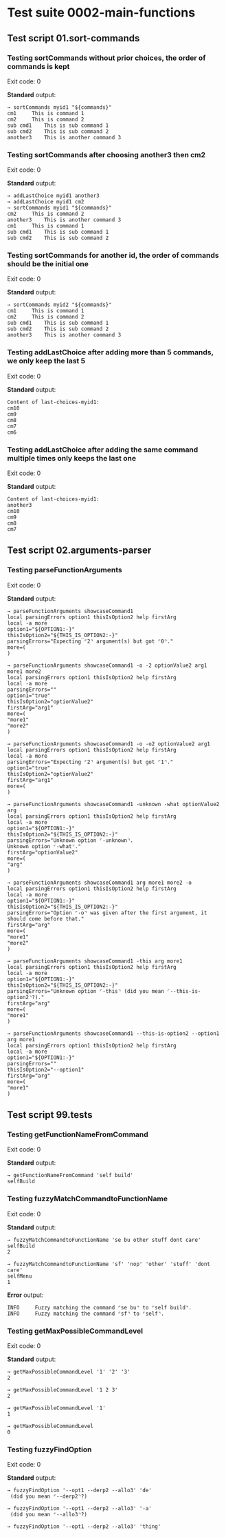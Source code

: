 # Test suite 0002-main-functions

## Test script 01.sort-commands

### Testing sortCommands without prior choices, the order of commands is kept

Exit code: 0

**Standard** output:

```plaintext
→ sortCommands myid1 "${commands}"
cm1  	This is command 1
cm2  	This is command 2
sub cmd1  	This is sub command 1
sub cmd2  	This is sub command 2
another3  	This is another command 3
```

### Testing sortCommands after choosing another3 then cm2

Exit code: 0

**Standard** output:

```plaintext
→ addLastChoice myid1 another3
→ addLastChoice myid1 cm2
→ sortCommands myid1 "${commands}"
cm2  	This is command 2
another3  	This is another command 3
cm1  	This is command 1
sub cmd1  	This is sub command 1
sub cmd2  	This is sub command 2
```

### Testing sortCommands for another id, the order of commands should be the initial one

Exit code: 0

**Standard** output:

```plaintext
→ sortCommands myid2 "${commands}"
cm1  	This is command 1
cm2  	This is command 2
sub cmd1  	This is sub command 1
sub cmd2  	This is sub command 2
another3  	This is another command 3
```

### Testing addLastChoice after adding more than 5 commands, we only keep the last 5

Exit code: 0

**Standard** output:

```plaintext
Content of last-choices-myid1:
cm10
cm9
cm8
cm7
cm6

```

### Testing addLastChoice after adding the same command multiple times only keeps the last one

Exit code: 0

**Standard** output:

```plaintext
Content of last-choices-myid1:
another3
cm10
cm9
cm8
cm7

```

## Test script 02.arguments-parser

### Testing parseFunctionArguments

Exit code: 0

**Standard** output:

```plaintext
→ parseFunctionArguments showcaseCommand1
local parsingErrors option1 thisIsOption2 help firstArg
local -a more
option1="${OPTION1:-}"
thisIsOption2="${THIS_IS_OPTION2:-}"
parsingErrors="Expecting ⌜2⌝ argument(s) but got ⌜0⌝."
more=(
)

→ parseFunctionArguments showcaseCommand1 -o -2 optionValue2 arg1 more1 more2
local parsingErrors option1 thisIsOption2 help firstArg
local -a more
parsingErrors=""
option1="true"
thisIsOption2="optionValue2"
firstArg="arg1"
more=(
"more1"
"more2"
)

→ parseFunctionArguments showcaseCommand1 -o -o2 optionValue2 arg1
local parsingErrors option1 thisIsOption2 help firstArg
local -a more
parsingErrors="Expecting ⌜2⌝ argument(s) but got ⌜1⌝."
option1="true"
thisIsOption2="optionValue2"
firstArg="arg1"
more=(
)

→ parseFunctionArguments showcaseCommand1 -unknown -what optionValue2 arg
local parsingErrors option1 thisIsOption2 help firstArg
local -a more
option1="${OPTION1:-}"
thisIsOption2="${THIS_IS_OPTION2:-}"
parsingErrors="Unknown option ⌜-unknown⌝.
Unknown option ⌜-what⌝."
firstArg="optionValue2"
more=(
"arg"
)

→ parseFunctionArguments showcaseCommand1 arg more1 more2 -o
local parsingErrors option1 thisIsOption2 help firstArg
local -a more
option1="${OPTION1:-}"
thisIsOption2="${THIS_IS_OPTION2:-}"
parsingErrors="Option ⌜-o⌝ was given after the first argument, it should come before that."
firstArg="arg"
more=(
"more1"
"more2"
)

→ parseFunctionArguments showcaseCommand1 -this arg more1
local parsingErrors option1 thisIsOption2 help firstArg
local -a more
option1="${OPTION1:-}"
thisIsOption2="${THIS_IS_OPTION2:-}"
parsingErrors="Unknown option ⌜-this⌝ (did you mean ⌜--this-is-option2⌝?)."
firstArg="arg"
more=(
"more1"
)

→ parseFunctionArguments showcaseCommand1 --this-is-option2 --option1 arg more1
local parsingErrors option1 thisIsOption2 help firstArg
local -a more
option1="${OPTION1:-}"
parsingErrors=""
thisIsOption2="--option1"
firstArg="arg"
more=(
"more1"
)
```

## Test script 99.tests

### Testing getFunctionNameFromCommand

Exit code: 0

**Standard** output:

```plaintext
→ getFunctionNameFromCommand 'self build'
selfBuild
```

### Testing fuzzyMatchCommandtoFunctionName

Exit code: 0

**Standard** output:

```plaintext
→ fuzzyMatchCommandtoFunctionName 'se bu other stuff dont care'
selfBuild
2

→ fuzzyMatchCommandtoFunctionName 'sf' 'nop' 'other' 'stuff' 'dont care'
selfMenu
1
```

**Error** output:

```log
INFO     Fuzzy matching the command ⌜se bu⌝ to ⌜self build⌝.
INFO     Fuzzy matching the command ⌜sf⌝ to ⌜self⌝.
```

### Testing getMaxPossibleCommandLevel

Exit code: 0

**Standard** output:

```plaintext
→ getMaxPossibleCommandLevel '1' '2' '3'
2

→ getMaxPossibleCommandLevel '1 2 3'
2

→ getMaxPossibleCommandLevel '1'
1

→ getMaxPossibleCommandLevel
0
```

### Testing fuzzyFindOption

Exit code: 0

**Standard** output:

```plaintext
→ fuzzyFindOption '--opt1 --derp2 --allo3' 'de'
 (did you mean ⌜--derp2⌝?)

→ fuzzyFindOption '--opt1 --derp2 --allo3' '-a'
 (did you mean ⌜--allo3⌝?)

→ fuzzyFindOption '--opt1 --derp2 --allo3' 'thing'

```

